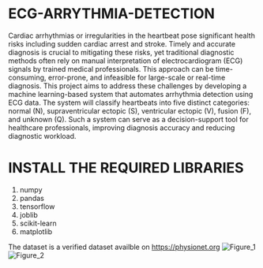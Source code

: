 # ECG-ARRYTHMIA-DETECTION

Cardiac arrhythmias or irregularities in the heartbeat pose significant health risks including sudden cardiac arrest and stroke. Timely and accurate diagnosis is crucial to mitigating these risks, yet traditional diagnostic methods often rely on manual interpretation of electrocardiogram (ECG) signals by trained medical professionals. This approach can be time-consuming, error-prone, and infeasible for large-scale or real-time diagnosis. 
This project aims to address these challenges by developing a machine learning-based system that automates arrhythmia detection using ECG data. The system will classify heartbeats into five distinct categories: normal (N), supraventricular ectopic (S), ventricular ectopic (V), fusion (F), and unknown (Q). Such a system can serve as a decision-support tool for healthcare professionals, improving diagnosis accuracy and reducing diagnostic workload.

# INSTALL THE REQUIRED LIBRARIES

1. numpy
2. pandas
3. tensorflow
4. joblib
5. scikit-learn
6. matplotlib

The dataset is a verified dataset availble on https://physionet.org
![Figure_1](https://github.com/user-attachments/assets/8a69fefa-c1e0-418c-925b-9312f718efdc)
![Figure_2](https://github.com/user-attachments/assets/5d6f07a8-d571-4402-8acc-19df19953e02)


